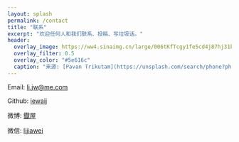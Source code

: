 ```yaml
---
layout: splash
permalink: /contact
title: "联系"
excerpt: "欢迎任何人和我们联系、投稿、写垃圾话。"
header:
  overlay_image: https://ww4.sinaimg.cn/large/006tKfTcgy1fe5cd4j87hj31kw11xx73.jpg
  overlay_filter: 0.5
  overlay_color: "#5e616c"
  caption: "来源: [Pavan Trikutam](https://unsplash.com/search/phone?photo=71CjSSB83Wo)"
---
```


Email: <a href="mailto:li.jw@me.com">li.jw@me.com</a>

Github: <a href="https://github.com/iewaij">iewaij</a>

微博: <a href="http://weibo.com/2060392257/profile?profile_ftype=1&is_all=1#_0">鐡屋</a>

微信: <a href="https://ww2.sinaimg.cn/large/006tNc79gy1fcx3vapynwj30kw0r2ae0.jpg">lijiawei</a>